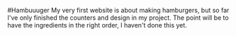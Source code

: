 #Hambuuuger
My very first website is about making hamburgers, but so far I've only finished the counters and design in my project.
The point will be to have the ingredients in the right order, I haven't done this yet.



